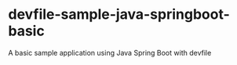 # devfile-sample-java-springboot-basic
A basic sample application using Java Spring Boot with devfile
